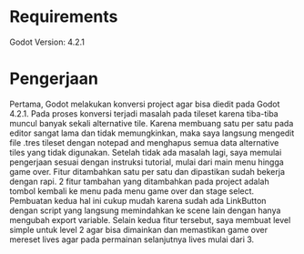 # Requirements
Godot Version: 4.2.1

# Pengerjaan
Pertama, Godot melakukan konversi project agar bisa diedit pada Godot 4.2.1. Pada proses konversi terjadi masalah pada tileset karena tiba-tiba muncul banyak sekali alternative tile. Karena membuang satu per satu pada editor sangat lama dan tidak memungkinkan, maka saya langsung mengedit file .tres tileset dengan notepad and menghapus semua data alternative tiles yang tidak digunakan.
Setelah tidak ada masalah lagi, saya memulai pengerjaan sesuai dengan instruksi tutorial, mulai dari main menu hingga game over. Fitur ditambahkan satu per satu dan dipastikan sudah bekerja dengan rapi.
2 fitur tambahan yang ditambahkan pada project adalah tombol kembali ke menu pada menu game over dan stage select. Pembuatan kedua hal ini cukup mudah karena sudah ada LinkButton dengan script yang langsung memindahkan ke scene lain dengan hanya mengubah export variable.
Selain kedua fitur tersebut, saya membuat level simple untuk level 2 agar bisa dimainkan dan memastikan game over mereset lives agar pada permainan selanjutnya lives mulai dari 3.